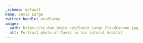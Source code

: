 ```yaml
---
_schema: default
name: David Large
twitter_handle: avidlarge
image:
  path: https://cc-dam.imgix.net/David_Large_CloudCannon.jpg
  alt: Portrait photo of David in his natural habitat
---
```

